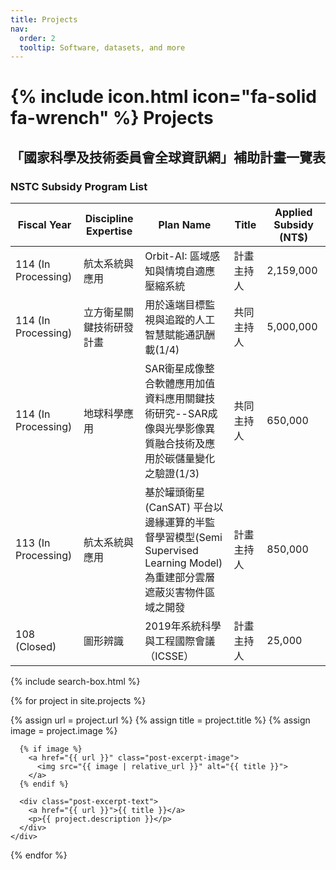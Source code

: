 ```yaml
---
title: Projects
nav:
  order: 2
  tooltip: Software, datasets, and more
---
```


# {% include icon.html icon="fa-solid fa-wrench" %} Projects

## 「國家科學及技術委員會全球資訊網」補助計畫一覽表  
### NSTC Subsidy Program List

| Fiscal Year           | Discipline Expertise           | Plan Name                                                                                     | Title       | Applied Subsidy (NT$) |
|-----------------------|--------------------------------|-----------------------------------------------------------------------------------------------|-------------|------------------------|
| 114 (In Processing)   | 航太系統與應用                 | Orbit-AI: 區域感知與情境自適應壓縮系統                                                       | 計畫主持人 | 2,159,000              |
| 114 (In Processing)   | 立方衛星關鍵技術研發計畫       | 用於遠端目標監視與追蹤的人工智慧賦能通訊酬載(1/4)                                            | 共同主持人 | 5,000,000              |
| 114 (In Processing)   | 地球科學應用                   | SAR衛星成像整合軟體應用加值資料應用關鍵技術研究--SAR成像與光學影像異質融合技術及應用於碳儲量變化之驗證(1/3) | 共同主持人 | 650,000                |
| 113 (In Processing)   | 航太系統與應用                 | 基於罐頭衛星 (CanSAT) 平台以邊緣運算的半監督學習模型(Semi Supervised Learning Model)為重建部分雲層遮蔽災害物件區域之開發 | 計畫主持人 | 850,000                |
| 108 (Closed)          | 圖形辨識                       | 2019年系統科學與工程國際會議（ICSSE）                                                       | 計畫主持人 | 25,000                 |

{% include search-box.html %}

{% for project in site.projects %}
  <div class="post-excerpt-container">
    <div class="post-excerpt">
      {% assign url = project.url %}
      {% assign title = project.title %}
      {% assign image = project.image %}

      {% if image %}
        <a href="{{ url }}" class="post-excerpt-image">
          <img src="{{ image | relative_url }}" alt="{{ title }}">
        </a>
      {% endif %}

      <div class="post-excerpt-text">
        <a href="{{ url }}">{{ title }}</a>
        <p>{{ project.description }}</p>
      </div>
    </div>
  </div>
{% endfor %}
